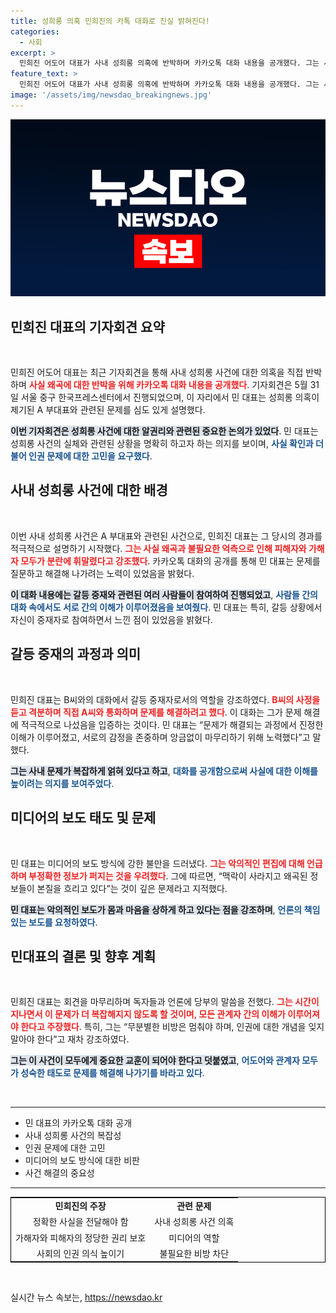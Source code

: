 ```yaml
---
title: 성희롱 의혹 민희진의 카톡 대화로 진실 밝혀진다!
categories:
  - 사회
excerpt: >
  민희진 어도어 대표가 사내 성희롱 의혹에 반박하며 카카오톡 대화 내용을 공개했다. 그는 사건의 왜곡된 보도를 정정하고, 갈등이 해결되었다고 강조했다. 갑작스러운 공론화에 대한 불만과 비난을 멈출 것을 촉구하며, 내부적인 문제를 외부로 확산시키지 말 것을 당부했다.
feature_text: >
  민희진 어도어 대표가 사내 성희롱 의혹에 반박하며 카카오톡 대화 내용을 공개했다. 그는 사건의 왜곡된 보도를 정정하고, 갈등이 해결되었다고 강조했다. 갑작스러운 공론화에 대한 불만과 비난을 멈출 것을 촉구하며, 내부적인 문제를 외부로 확산시키지 말 것을 당부했다.
image: '/assets/img/newsdao_breakingnews.jpg'
---
```


<p><img src="/assets/img/newsdao_breakingnews.jpg" alt="cryptoinkorea 속보" /></p>

<h2 data-ke-size="size26">민희진 대표의 기자회견 요약</h2>

<p data-ke-size="size16">&nbsp;</p>   

<p>민희진 어도어 대표는 최근 기자회견을 통해 사내 성희롱 사건에 대한 의혹을 직접 반박하며 <b><span style="color: #ee2323;">사실 왜곡에 대한 반박을 위해 카카오톡 대화 내용을 공개했다</span></b>. 기자회견은 5월 31일 서울 중구 한국프레스센터에서 진행되었으며, 이 자리에서 민 대표는 성희롱 의혹이 제기된 A 부대표와 관련된 문제를 심도 있게 설명했다. </p>

<p><b><span style="background-color: #21538527;">이번 기자회견은 성희롱 사건에 대한 알권리와 관련된 중요한 논의가 있었다</span></b>. 민 대표는 성희롱 사건의 실체와 관련된 상황을 명확히 하고자 하는 의지를 보이며, <b><span style="color: #1a5490;">사실 확인과 더불어 인권 문제에 대한 고민을 요구했다</span></b>.</p>

<h2 data-ke-size="size26">사내 성희롱 사건에 대한 배경</h2>

<p data-ke-size="size16">&nbsp;</p>

<p>이번 사내 성희롱 사건은 A 부대표와 관련된 사건으로, 민희진 대표는 그 당시의 경과를 적극적으로 설명하기 시작했다. <b><span style="color: #ee2323;">그는 사실 왜곡과 불필요한 억측으로 인해 피해자와 가해자 모두가 분란에 휘말렸다고 강조했다</span></b>. 카카오톡 대화의 공개를 통해 민 대표는 문제를 질문하고 해결해 나가려는 노력이 있었음을 밝혔다. </p>

<p><b><span style="background-color: #21538527;">이 대화 내용에는 갈등 중재와 관련된 여러 사람들이 참여하여 진행되었고</span></b>, <b><span style="color: #1a5490;">사람들 간의 대화 속에서도 서로 간의 이해가 이루어졌음을 보여줬다</span></b>. 민 대표는 특히, 갈등 상황에서 자신이 중재자로 참여하면서 느낀 점이 있었음을 밝혔다. </p>

<h2 data-ke-size="size26">갈등 중재의 과정과 의미</h2>

<p data-ke-size="size16">&nbsp;</p>

<p>민희진 대표는 B씨와의 대화에서 갈등 중재자로서의 역할을 강조하였다. <b><span style="color: #ee2323;">B씨의 사정을 듣고 격분하며 직접 A씨와 통화하며 문제를 해결하려고 했다</span></b>. 이 대화는 그가 문제 해결에 적극적으로 나섰음을 입증하는 것이다. 민 대표는 “문제가 해결되는 과정에서 진정한 이해가 이루어졌고, 서로의 감정을 존중하며 앙금없이 마무리하기 위해 노력했다”고 말했다. </p>

<p><b><span style="background-color: #21538527;">그는 사내 문제가 복잡하게 얽혀 있다고 하고</span></b>, <b><span style="color: #1a5490;">대화를 공개함으로써 사실에 대한 이해를 높이려는 의지를 보여주었다</span></b>. </p>

<h2 data-ke-size="size26">미디어의 보도 태도 및 문제</h2>

<p data-ke-size="size16">&nbsp;</p>

<p>민 대표는 미디어의 보도 방식에 강한 불만을 드러냈다. <b><span style="color: #ee2323;">그는 악의적인 편집에 대해 언급하며 부정확한 정보가 퍼지는 것을 우려했다</span></b>. 그에 따르면, “맥락이 사라지고 왜곡된 정보들이 본질을 흐리고 있다”는 것이 깊은 문제라고 지적했다. </p>

<p><b><span style="background-color: #21538527;">민 대표는 악의적인 보도가 몸과 마음을 상하게 하고 있다는 점을 강조하며</span></b>, <b><span style="color: #1a5490;">언론의 책임 있는 보도를 요청하였다</span></b>.</p>

<h2 data-ke-size="size26">민대표의 결론 및 향후 계획</h2>

<p data-ke-size="size16">&nbsp;</p>

<p>민희진 대표는 회견을 마무리하며 독자들과 언론에 당부의 말씀을 전했다. <b><span style="color: #ee2323;">그는 시간이 지나면서 이 문제가 더 복잡해지지 않도록 할 것이며, 모든 관계자 간의 이해가 이루어져야 한다고 주장했다</span></b>. 특히, 그는 “무분별한 비방은 멈춰야 하며, 인권에 대한 개념을 잊지 말아야 한다”고 재차 강조하였다. </p>

<p><b><span style="background-color: #21538527;">그는 이 사건이 모두에게 중요한 교훈이 되어야 한다고 덧붙였고</span></b>, <b><span style="color: #1a5490;">어도어와 관계자 모두가 성숙한 태도로 문제를 해결해 나가기를 바라고 있다</span></b>.</p>

<p data-ke-size="size16">&nbsp;</p>

<hr>

<ul>
<li>민 대표의 카카오톡 대화 공개</li>
<li>사내 성희롱 사건의 복잡성</li>
<li>인권 문제에 대한 고민</li>
<li>미디어의 보도 방식에 대한 비판</li>
<li>사건 해결의 중요성</li>
</ul>

<hr>

<table style="border: 1px solid black;">
<tr>
<td style="text-align: center; height: 17px;"><b>민희진의 주장</b></td>
<td style="text-align: center; height: 17px;"><b>관련 문제</b></td>
</tr>
<tr>
<td style="text-align: center; height: 17px;">정확한 사실을 전달해야 함</td>
<td style="text-align: center; height: 17px;">사내 성희롱 사건 의혹</td>
</tr>
<tr>
<td style="text-align: center; height: 17px;">가해자와 피해자의 정당한 권리 보호</td>
<td style="text-align: center; height: 17px;">미디어의 역할</td>
</tr>
<tr>
<td style="text-align: center; height: 17px;">사회의 인권 의식 높이기</td>
<td style="text-align: center; height: 17px;">불필요한 비방 차단</td>
</tr>
</table>

<p data-ke-size="size16">&nbsp;</p>
실시간 뉴스 속보는, <a href="https://newsdao.kr" rel="dofollow">https://newsdao.kr</a>


